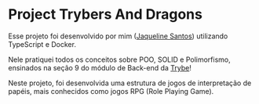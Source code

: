 # Project Trybers And Dragons

Esse projeto foi desenvolvido por mim ([Jaqueline Santos](www.linkedin.com/in/jaquelineapsantos)) utilizando TypeScript e Docker.

Nele pratiquei todos os conceitos sobre POO, SOLID e Polimorfismo, ensinados na seção 9 do módulo de Back-end da [Trybe](https://www.betrybe.com/)!

Neste projeto, foi desenvolvida uma estrutura de jogos de interpretação de papéis, mais conhecidos como jogos RPG (Role Playing Game).
